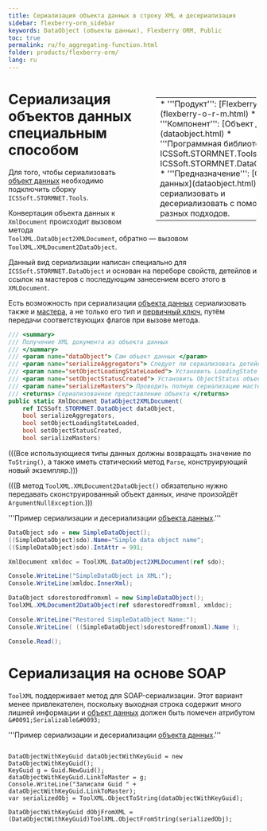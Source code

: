 ```yaml
---
title: Сериализация объекта данных в строку XML и десериализация
sidebar: flexberry-orm_sidebar
keywords: DataObject (объекты данных), Flexberry ORM, Public
toc: true
permalink: ru/fo_aggregating-function.html
folder: products/flexberry-orm/
lang: ru
---
```


<div style="margin:5px; padding-left:28px; float:right; width:40%; outline:1px solid white;">
<br>
<table border="0" width="100%" bgcolor="#6495ED">
<tbody><tr><td bgcolor="#FFFFFF">
* '''Продукт''': [Flexberry ORM](flexberry-o-r-m.html)
* '''Компонент''': [Объект данных](dataobject.html)
* '''Программная библиотека''': ICSSoft.STORMNET.Tools.dll, ICSSoft.STORMNET.DataObject.dll
* '''Предназначение''': [Объект данных](dataobject.html)  можно сериализовать и десериализовать с помощью разных подходов.
</td>
</tr></tbody></table></a>
</div>

# Сериализация объектов данных специальным способом
Для того, чтобы сериализовать [объект данных](dataobject.html) необходимо подключить сборку `ICSSoft.STORMNET.Tools`.

Конвертация объекта данных к `XmlDocument` происходит вызовом метода `ToolXML.DataObject2XMLDocument`, обратно — вызовом `ToolXML.XMLDocument2DataObject`.

Данный вид сериализации написан специально для `ICSSoft.STORMNET.DataObject` и основан на переборе свойств, детейлов и ссылок на мастеров с последующим занесением всего этого в `XMLDocument`.

Есть возможность при сериализации [объекта данных](dataobject.html) сериализовать также и [мастера](master--association.html), а не только его тип и [первичный ключ](primary-keys-objects.html), путём передачи соответствующих флагов при вызове метода.

```cs
/// <summary>
/// Получение XML документа из объекта данных
/// </summary>
/// <param name="dataObject"> Сам объект данных </param>
/// <param name="serializeAggregators"> Следует ли сериализовать детейлы </param>
/// <param name="setObjectLoadingStateLoaded"> Установить LoadingState объекта в Loaded </param>
/// <param name="setObjectStatusCreated"> Установить ObjectStatus объекта в Created </param>
/// <param name="serializeMasters"> Проводить полную сериализацию мастеров объектов </param>
/// <returns> Сериализованное представление объекта </returns>
public static XmlDocument DataObject2XMLDocument(
	ref ICSSoft.STORMNET.DataObject dataObject, 
	bool serializeAggregators,
	bool setObjectLoadingStateLoaded, 
	bool setObjectStatusCreated, 
	bool serializeMasters)
```
(((<msg type=note>Все использующиеся типы данных должны возвращать значение по `ToString()`, а также иметь статический метод `Parse`, конструирующий новый экземпляр.</msg>)))

(((<msg type=note>В метод `ToolXML.XMLDocument2DataObject()` обязательно нужно передавать сконструированный объект данных, иначе произойдёт `ArgumentNullException`.</msg>)))

'''Пример сериализации и десериализации [объекта данных](dataobject.html).'''
```cs
DataObject sdo = new SimpleDataObject();
((SimpleDataObject)sdo).Name="Simple data object name";
((SimpleDataObject)sdo).IntAttr = 991;

XmlDocument xmldoc = ToolXML.DataObject2XMLDocument(ref sdo);

Console.WriteLine("SimpleDataObject in XML:");
Console.WriteLine(xmldoc.InnerXml);

DataObject sdorestoredfromxml = new SimpleDataObject();
ToolXML.XMLDocument2DataObject(ref sdorestoredfromxml, xmldoc);

Console.WriteLine("Restored SimpleDataObject Name:");
Console.WriteLine( ((SimpleDataObject)sdorestoredfromxml).Name );

Console.Read();
```

# Сериализация на основе SOAP
`ToolXML` поддерживает метод для SOAP-сериализации. Этот вариант менее привлекателен, поскольку выходная строка содержит много лишней информации и [объект данных](dataobject.html) должен быть помечен атрибутом `&#0091;Serializable&#0093;`

'''Пример сериализации и десериализации [объекта данных](dataobject.html).'''
```

DataObjectWithKeyGuid dataObjectWithKeyGuid = new DataObjectWithKeyGuid();
KeyGuid g = Guid.NewGuid();
dataObjectWithKeyGuid.LinkToMaster = g;
Console.WriteLine("Записали Guid " + dataObjectWithKeyGuid.LinkToMaster);
var serializedObj = ToolXML.ObjectToString(dataObjectWithKeyGuid);

DataObjectWithKeyGuid dObjFromXML = (DataObjectWithKeyGuid)ToolXML.ObjectFromString(serializedObj);
```
